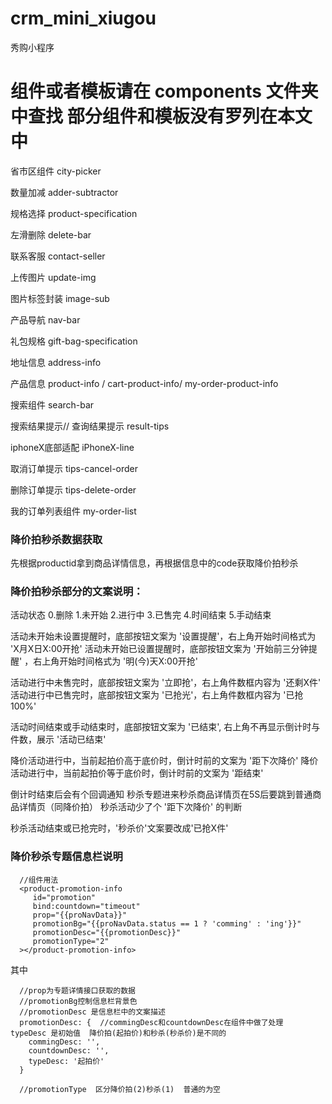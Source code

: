 # crm_mini_xiugou

秀购小程序

#  组件或者模板请在 components 文件夹中查找  部分组件和模板没有罗列在本文中
省市区组件       city-picker

数量加减         adder-subtractor

规格选择         product-specification

左滑删除         delete-bar

联系客服         contact-seller

上传图片         update-img

图片标签封装      image-sub

产品导航         nav-bar

礼包规格         gift-bag-specification

地址信息         address-info

产品信息         product-info / cart-product-info/ my-order-product-info

搜索组件         search-bar

搜索结果提示// 查询结果提示      result-tips   

iphoneX底部适配  iPhoneX-line

取消订单提示     tips-cancel-order

删除订单提示     tips-delete-order

我的订单列表组件   my-order-list

### 降价拍秒杀数据获取
先根据productid拿到商品详情信息，再根据信息中的code获取降价拍秒杀

### 降价拍秒杀部分的文案说明：
活动状态  0.删除 1.未开始 2.进行中 3.已售完 4.时间结束 5.手动结束

活动未开始未设置提醒时，底部按钮文案为 '设置提醒'，右上角开始时间格式为 'X月X日X:00开抢'
活动未开始已设置提醒时，底部按钮文案为 '开始前三分钟提醒' ，右上角开始时间格式为 '明(今)天X:00开抢'

活动进行中未售完时，底部按钮文案为 '立即抢'，右上角件数框内容为 '还剩X件'
活动进行中已售完时，底部按钮文案为 '已抢光'，右上角件数框内容为 '已抢100%'

活动时间结束或手动结束时，底部按钮文案为 '已结束',  右上角不再显示倒计时与件数，展示 '活动已结束'

降价活动进行中，当前起拍价高于底价时，倒计时前的文案为 '距下次降价'
降价活动进行中，当前起拍价等于底价时，倒计时前的文案为 '距结束'

倒计时结束后会有个回调通知
秒杀专题进来秒杀商品详情页在5S后要跳到普通商品详情页（同降价拍）
秒杀活动少了个 '距下次降价' 的判断

秒杀活动结束或已抢完时，'秒杀价'文案要改成'已抢X件'

### 降价秒杀专题信息栏说明
```
  //组件用法
  <product-promotion-info 
     id="promotion"
     bind:countdown="timeout" 
     prop="{{proNavData}}"
     promotionBg="{{proNavData.status == 1 ? 'comming' : 'ing'}}" 
     promotionDesc="{{promotionDesc}}"
     promotionType="2"
  ></product-promotion-info>
```
其中
```
  //prop为专题详情接口获取的数据  
  //promotionBg控制信息栏背景色  
  //promotionDesc 是信息栏中的文案描述
  promotionDesc: {  //commingDesc和countdownDesc在组件中做了处理  typeDesc 是初始值  降价拍(起拍价)和秒杀(秒杀价)是不同的
    commingDesc: '',
    countdownDesc: '',
    typeDesc: '起拍价'
  }
  
  //promotionType  区分降价拍(2)秒杀(1)  普通的为空
```